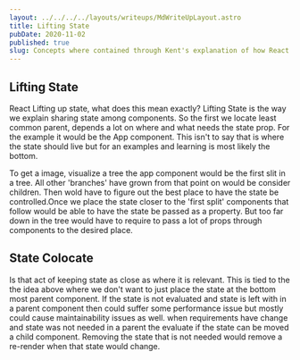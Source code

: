 ```yaml
---
layout: ../../../../layouts/writeups/MdWriteUpLayout.astro
title: Lifting State
pubDate: 2020-11-02
published: true
slug: Concepts where contained through Kent's explanation of how React lifts up state
---
```


## Lifting State

React Lifting up state, what does this mean exactly? Lifting State is the way we explain sharing state among components. So the first we locate least common parent, depends a lot on where and what needs the state prop. For the example it would be the App component. This isn't to say that is where the state should live but for an examples and learning is most likely the bottom.

To get a image, visualize a tree the app component would be the first slit in a tree. All other 'branches' have grown from that point on would be consider children. Then wold have to figure out the best place to have the state be controlled.Once we place the state closer to the 'first split' components that follow would be able to have the state be passed as a property. But too far down in the tree would have to require to pass a lot of props through components to the desired place.

## State Colocate

Is that act of keeping state as close as where it is relevant. This is tied to the the idea above where we don't want to just place the state at the bottom most parent component. If the state is not evaluated and state is left with in a parent component then could suffer some performance issue but mostly could cause maintainability issues as well. when requirements have change and state was not needed in a parent the evaluate if the state can be moved a child component. Removing the state that is not needed would remove a re-render when that state would change.
